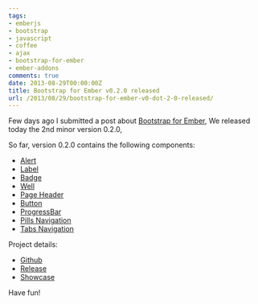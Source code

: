 ```yaml
---
tags:
- emberjs
- bootstrap
- javascript
- coffee
- ajax
- bootstrap-for-ember
- ember-addons
comments: true
date: 2013-08-29T00:00:00Z
title: Bootstrap for Ember v0.2.0 released
url: /2013/08/29/bootstrap-for-ember-v0-dot-2-0-released/
---
```


Few days ago I submitted a post about [Bootstrap for Ember](blog/2013/08/26/bootstrap-for-ember-is-born/),
We released today the 2nd minor version 0.2.0,

So far, version 0.2.0 contains the following components:

* [Alert](http://ember-addons.github.io/bootstrap-for-ember/dist/#/show_components/alert)
* [Label](http://ember-addons.github.io/bootstrap-for-ember/dist/#/show_components/label)
* [Badge](http://ember-addons.github.io/bootstrap-for-ember/dist/#/show_components/badge)
* [Well](http://ember-addons.github.io/bootstrap-for-ember/dist/#/show_components/well)
* [Page Header](http://ember-addons.github.io/bootstrap-for-ember/dist/#/show_components/page-header)
* [Button](http://ember-addons.github.io/bootstrap-for-ember/dist/#/show_components/button)
* [ProgressBar](http://ember-addons.github.io/bootstrap-for-ember/dist/#/show_components/progressbar)
* [Pills Navigation](http://ember-addons.github.io/bootstrap-for-ember/dist/#/show_components/pills)
* [Tabs Navigation](http://ember-addons.github.io/bootstrap-for-ember/dist/#/show_components/tabs)


Project details:

- [Github](https://github.com/ember-addons/bootstrap-for-ember)
- [Release](https://github.com/ember-addons/bootstrap-for-ember/releases/tag/0.2.0)
- [Showcase](http://ember-addons.github.io/bootstrap-for-ember)


Have fun!